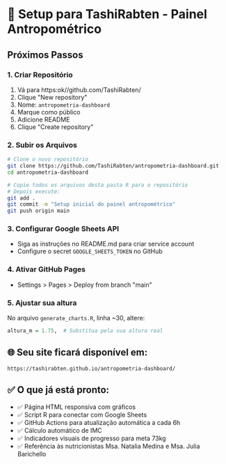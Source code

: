 # 🚀 Setup para TashiRabten - Painel Antropométrico

## Próximos Passos

### 1. Criar Repositório
1. Vá para https:ok//github.com/TashiRabten/
2. Clique "New repository"
3. Nome: `antropometria-dashboard`
4. Marque como público
5. Adicione README
6. Clique "Create repository"

### 2. Subir os Arquivos
```bash
# Clone o novo repositório
git clone https://github.com/TashiRabten/antropometria-dashboard.git
cd antropometria-dashboard

# Copie todos os arquivos desta pasta R para o repositório
# Depois execute:
git add .
git commit -m "Setup inicial do painel antropométrico"
git push origin main
```

### 3. Configurar Google Sheets API
- Siga as instruções no README.md para criar service account
- Configure o secret `GOOGLE_SHEETS_TOKEN` no GitHub

### 4. Ativar GitHub Pages
- Settings > Pages > Deploy from branch "main"

### 5. Ajustar sua altura
No arquivo `generate_charts.R`, linha ~30, altere:
```r
altura_m = 1.75,  # Substitua pela sua altura real
```

## 🌐 Seu site ficará disponível em:
`https://tashirabten.github.io/antropometria-dashboard/`

## ✅ O que já está pronto:
- ✅ Página HTML responsiva com gráficos
- ✅ Script R para conectar com Google Sheets
- ✅ GitHub Actions para atualização automática a cada 6h
- ✅ Cálculo automático de IMC
- ✅ Indicadores visuais de progresso para meta 73kg
- ✅ Referência às nutricionistas Msa. Natalia Medina e Msa. Julia Barichello